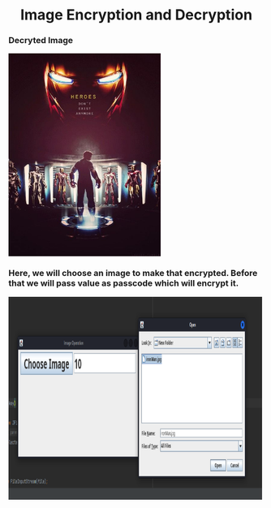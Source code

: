 <h1 align="center">Image Encryption and Decryption</h1>
<h3 >Decryted Image</h3>
<img align="center" alt="Coding" width="300" height="400" src="ironMan.jpg">
<h3 >Here, we will choose an image to make that encrypted. Before that we will pass value as passcode which will encrypt it.</h3>
<img  alt="Coding" width="500" height="400" src="Interface.png">

